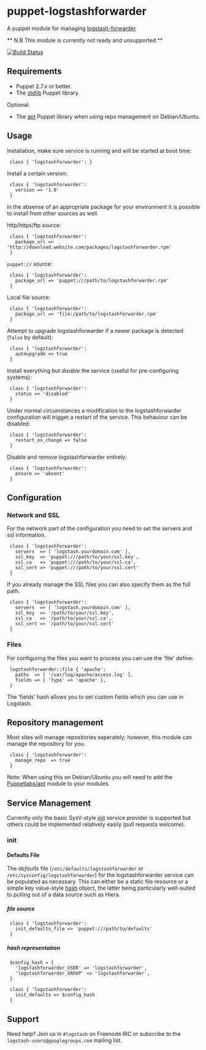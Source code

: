 # puppet-logstashforwarder

A puppet module for managing [logstash-forwarder](https://github.com/elasticsearch/logstash-forwarder)

** N.B This module is currently not ready and unsupported **

[![Build Status](https://travis-ci.org/elasticsearch/puppet-logstashforwarder.png?branch=master)](https://travis-ci.org/elasticsearch/puppet-logstashforwarder)

## Requirements

* Puppet 2.7.x or better.
* The [stdlib](https://forge.puppetlabs.com/puppetlabs/stdlib) Puppet library.

Optional:
* The [apt](http://forge.puppetlabs.com/puppetlabs/apt) Puppet library when using repo management on Debian/Ubuntu.

## Usage

Installation, make sure service is running and will be started at boot time:

     class { 'logstashforwarder': }

Install a certain version:

     class { 'logstashforwarder':
       version => '1.0'
     }

In the absense of an appropriate package for your environment it is possible to install from other sources as well.

http/https/ftp source:

     class { 'logstashforwarder':
       package_url => 'http://download.website.com/packages/logstashforwarder.rpm'
     }

`puppet://` source:

     class { 'logstashforwarder':
       package_url => 'puppet:///path/to/logstashforwarder.rpm'
     }

Local file source:

     class { 'logstashforwarder':
       package_url => 'file:/path/to/logstashforwarder.rpm'
     }

Attempt to upgrade logstashforwarder if a newer package is detected (`false` by default):

     class { 'logstashforwarder':
       autoupgrade => true
     }

Install everything but *disable* the service (useful for pre-configuring systems):

     class { 'logstashforwarder':
       status => 'disabled'
     }

Under normal circumstances a modification to the logstashforwarder configuration will trigger a restart of the service. This behaviour can be disabled:

     class { 'logstashforwarder':
       restart_on_change => false
     }
     
Disable and remove logstashforwarder entirely:

     class { 'logstashforwarder':
       ensure => 'absent'
     }     

## Configuration

### Network and SSL

For the network part of the configuration you need to set the servers and ssl information.

     class { 'logstashforwarder':
       servers  => [ 'logstash.yourdomain.com' ],
       ssl_key  => 'puppet:///path/to/your/ssl.key',
       ssl_ca   => 'puppet:///path/to/your/ssl.ca',
       ssl_cert => 'puppet:///path/to/your/ssl.cert'
     }

If you already manage the SSL files you can also specify them as the full path.

     class { 'logstashforwarder':
       servers  => [ 'logstash.yourdomain.com' ],
       ssl_key  => '/path/to/your/ssl.key',
       ssl_ca   => '/path/to/your/ssl.ca',
       ssl_cert => '/path/to/your/ssl.cert'
     }

### Files

For configuring the files you want to process you can use the 'file' define:

     logstashforwarder::file { 'apache':
       paths  => [ '/var/log/apache/access.log' ],
       fields => { 'type' => 'apache' },
     }

The 'fields' hash allows you to set custom fields which you can use in Logstash.

## Repository management

Most sites will manage repositories seperately; however, this module can manage the repository for you.

     class { 'logstashforwarder':
       manage_repo  => true
     }

Note: When using this on Debian/Ubuntu you will need to add the [Puppetlabs/apt](http://forge.puppetlabs.com/puppetlabs/apt) module to your modules.

## Service Management

Currently only the basic SysV-style [init](https://en.wikipedia.org/wiki/Init) service provider is supported but others could be implemented relatively easily (pull requests welcome).

### init

#### Defaults File

The *defaults* file (`/etc/defaults/logstashforwarder` or `/etc/sysconfig/logstashforwarder`) for the logstashforwarder service can be populated as necessary. This can either be a static file resource or a simple key value-style  [hash](http://docs.puppetlabs.com/puppet/latest/reference/lang_datatypes.html#hashes) object, the latter being particularly well-suited to pulling out of a data source such as Hiera.

##### file source

     class { 'logstashforwarder':
       init_defaults_file => 'puppet:///path/to/defaults'
     }

##### hash representation

     $config_hash = {
       'logstashforwarder_USER' => 'logstashforwarder',
       'logstashforwarder_GROUP' => 'logstashforwarder',
     }

     class { 'logstashforwarder':
       init_defaults => $config_hash
     }


## Support

Need help? Join us in `#logstash` on Freenode IRC or subscribe to the `logstash-users@googlegroups.com` mailing list.

